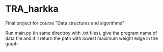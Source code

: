 # TRA_harkka
Final project for course "Data structures and algorithms"

Run main.py (in same directroy with .txt files), give the program name of data file and it'll return the path with lowest maximum weight edge in the graph
